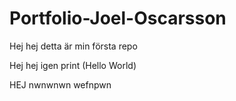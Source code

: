 # Portfolio-Joel-Oscarsson

Hej hej detta är min första repo




Hej hej igen
print (Hello World)

HEJ
nwnwnwn
wefnpwn